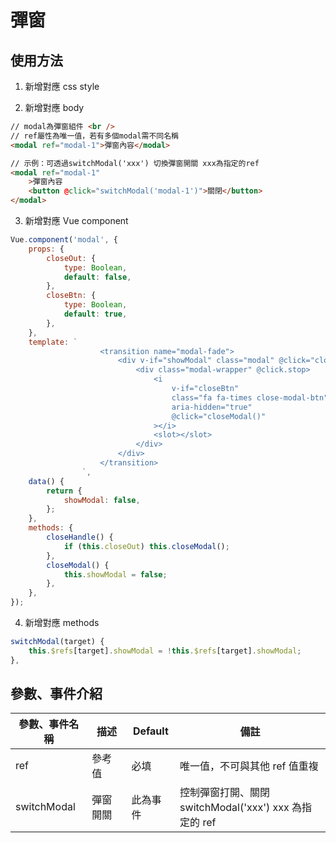 # 彈窗

## 使用方法

1. 新增對應 css style

2. 新增對應 body

```html
// modal為彈窗組件 <br />
// ref屬性為唯一值，若有多個modal需不同名稱
<modal ref="modal-1">彈窗內容</modal>

// 示例：可透過switchModal('xxx') 切換彈窗開關 xxx為指定的ref
<modal ref="modal-1"
    >彈窗內容
    <button @click="switchModal('modal-1')">關閉</button>
</modal>
```

3. 新增對應 Vue component

```js
Vue.component('modal', {
    props: {
        closeOut: {
            type: Boolean,
            default: false,
        },
        closeBtn: {
            type: Boolean,
            default: true,
        },
    },
    template: `
                    <transition name="modal-fade">
                        <div v-if="showModal" class="modal" @click="closeHandle()">
                            <div class="modal-wrapper" @click.stop>
                                <i
                                    v-if="closeBtn"
                                    class="fa fa-times close-modal-btn"
                                    aria-hidden="true"
                                    @click="closeModal()"
                                ></i>
                                <slot></slot>
                            </div>
                        </div>
                    </transition>
                `,
    data() {
        return {
            showModal: false,
        };
    },
    methods: {
        closeHandle() {
            if (this.closeOut) this.closeModal();
        },
        closeModal() {
            this.showModal = false;
        },
    },
});
```

4. 新增對應 methods

```js
switchModal(target) {
    this.$refs[target].showModal = !this.$refs[target].showModal;
},
```

## 參數、事件介紹

| 參數、事件名稱 | 描述 | Default | 備註 |
| --- | --- | --- | --- |
| ref | 參考值 | 必填 | 唯一值，不可與其他 ref 值重複 |
| switchModal | 彈窗開關 | 此為事件 | 控制彈窗打開、關閉 <br/> switchModal('xxx') xxx 為指定的 ref |
